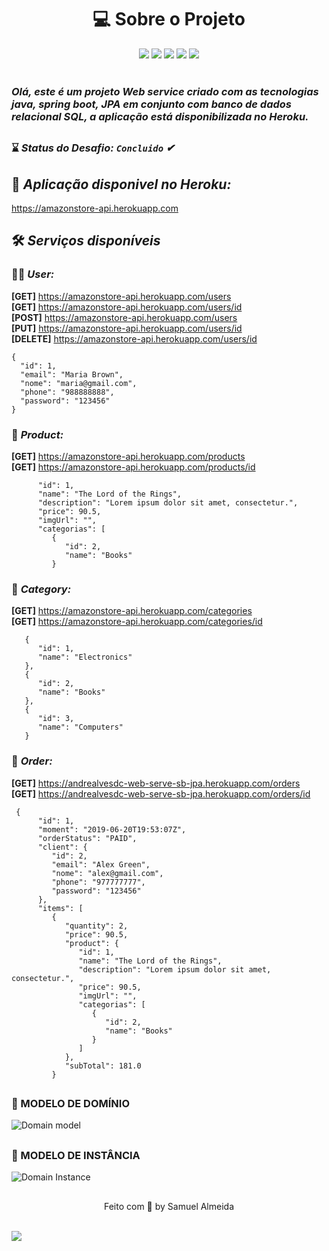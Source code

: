 <h1 align="center"> 💻 Sobre o Projeto </h1> 

<div align="center" > 
    <img src="https://img.shields.io/badge/Java-ED8B00?style=for-the-badge&logo=java&logoColor=white"/>
    <img src="https://img.shields.io/badge/Spring-6DB33F?style=for-the-badge&logo=spring&logoColor=white"/>
    <img src="https://img.shields.io/badge/Insomnia-5849be?style=for-the-badge&logo=Insomnia&logoColor=white"/>
    <img src="https://img.shields.io/badge/Heroku-430098?style=for-the-badge&logo=heroku&logoColor=white"/>
    <img src="https://img.shields.io/badge/PostgreSQL-316192?style=for-the-badge&logo=postgresql&logoColor=white"/>
</div>

<br> 


<h3><i>Olá, este é um projeto Web service criado com as tecnologias java, spring boot, JPA em conjunto com banco de dados relacional SQL, a aplicação está disponibilizada no Heroku.</i></h3>

##

### ⌛ <i>Status do Desafio: **`Concluido`** ✔</i>
 
##

## 🥇 <i>Aplicação disponivel no Heroku:</i>

https://amazonstore-api.herokuapp.com

## 🛠  <i>Serviços disponíveis</i> 

### 👨‍💻 <i>User:</i>

 **[GET]**  https://amazonstore-api.herokuapp.com/users
 <br>
 **[GET]**  https://amazonstore-api.herokuapp.com/users/id
 <br>
 **[POST]**  https://amazonstore-api.herokuapp.com/users
 <br>
 **[PUT]**  https://amazonstore-api.herokuapp.com/users/id
 <br>
 **[DELETE]** https://amazonstore-api.herokuapp.com/users/id

   ```
   {
     "id": 1,
     "email": "Maria Brown",
     "nome": "maria@gmail.com",
     "phone": "988888888",
     "password": "123456"
   }
   ``` 
   
### 🎁 <i>Product:</i>

 **[GET]**    https://amazonstore-api.herokuapp.com/products
 <br>
 **[GET]**    https://amazonstore-api.herokuapp.com/products/id

``` {
      "id": 1,
      "name": "The Lord of the Rings",
      "description": "Lorem ipsum dolor sit amet, consectetur.",
      "price": 90.5,
      "imgUrl": "",
      "categorias": [
         {
            "id": 2,
            "name": "Books"
         }
 ```

### 📌 <i>Category:</i>

 **[GET]**    https://amazonstore-api.herokuapp.com/categories
 <br>
 **[GET]**    https://amazonstore-api.herokuapp.com/categories/id

```
   {
      "id": 1,
      "name": "Electronics"
   },
   {
      "id": 2,
      "name": "Books"
   },
   {
      "id": 3,
      "name": "Computers"
   }
```

### 🛒 <i>Order:</i>

 **[GET]**    https://andrealvesdc-web-serve-sb-jpa.herokuapp.com/orders
 <br>
 **[GET]**    https://andrealvesdc-web-serve-sb-jpa.herokuapp.com/orders/id

```
 {
      "id": 1,
      "moment": "2019-06-20T19:53:07Z",
      "orderStatus": "PAID",
      "client": {
         "id": 2,
         "email": "Alex Green",
         "nome": "alex@gmail.com",
         "phone": "977777777",
         "password": "123456"
      },
      "items": [
         {
            "quantity": 2,
            "price": 90.5,
            "product": {
               "id": 1,
               "name": "The Lord of the Rings",
               "description": "Lorem ipsum dolor sit amet, consectetur.",
               "price": 90.5,
               "imgUrl": "",
               "categorias": [
                  {
                     "id": 2,
                     "name": "Books"
                  }
               ]
            },
            "subTotal": 181.0
         }
 ```
##
 
### 🎯 MODELO DE DOMÍNIO

![Domain model](https://user-images.githubusercontent.com/19534807/82755495-3ce71600-9daa-11ea-8641-d01bfcaf1720.png)

## 

### 🚀  MODELO DE INSTÂNCIA

![Domain Instance](https://user-images.githubusercontent.com/19534807/82755481-280a8280-9daa-11ea-9be0-44ce2affc36b.png)

## 

<p align="center">Feito com 💚 by Samuel Almeida</p>

<br>

<div align="rigth">
    <img src="https://img.shields.io/badge/STATUS-CONCLUIDO-<#12EAEA>.svg"/>
</div>
